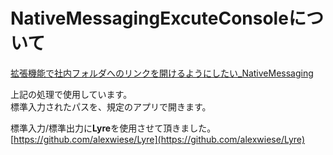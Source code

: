 # NativeMessagingExcuteConsoleについて

[拡張機能で社内フォルダへのリンクを開けるようにしたい_NativeMessaging](https://qiita.com/msms/items/50abfa41fcf0b3988078)


上記の処理で使用しています。  
標準入力されたパスを、規定のアプリで開きます。  

標準入力/標準出力に**Lyre**を使用させて頂きました。  
[https://github.com/alexwiese/Lyre](https://github.com/alexwiese/Lyre)
